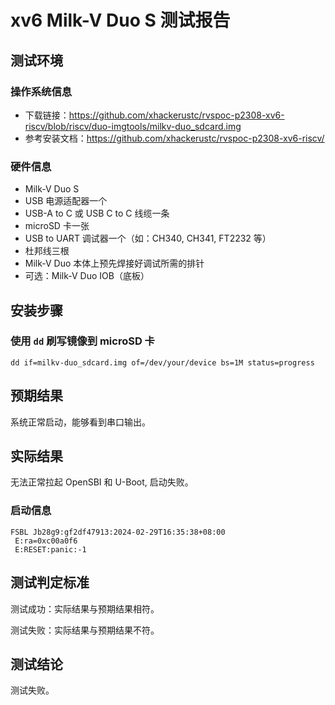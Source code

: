 # xv6 Milk-V Duo S 测试报告

## 测试环境

### 操作系统信息

- 下载链接：https://github.com/xhackerustc/rvspoc-p2308-xv6-riscv/blob/riscv/duo-imgtools/milkv-duo_sdcard.img
- 参考安装文档：https://github.com/xhackerustc/rvspoc-p2308-xv6-riscv/

### 硬件信息

- Milk-V Duo S
- USB 电源适配器一个
- USB-A to C 或 USB C to C 线缆一条
- microSD 卡一张
- USB to UART 调试器一个（如：CH340, CH341, FT2232 等）
- 杜邦线三根
- Milk-V Duo 本体上预先焊接好调试所需的排针
- 可选：Milk-V Duo IOB（底板）

## 安装步骤

### 使用 `dd` 刷写镜像到 microSD 卡

```shell
dd if=milkv-duo_sdcard.img of=/dev/your/device bs=1M status=progress
```

## 预期结果

系统正常启动，能够看到串口输出。

## 实际结果

无法正常拉起 OpenSBI 和 U-Boot, 启动失败。

### 启动信息

```log
FSBL Jb28g9:gf2df47913:2024-02-29T16:35:38+08:00
 E:ra=0xc00a0f6
 E:RESET:panic:-1
```

## 测试判定标准

测试成功：实际结果与预期结果相符。

测试失败：实际结果与预期结果不符。

## 测试结论

测试失败。